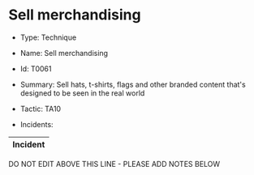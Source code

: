 # Sell merchandising

* Type: Technique

* Name: Sell merchandising

* Id: T0061

* Summary: Sell hats, t-shirts, flags and other branded content that's designed to be seen in the real world

* Tactic: TA10

* Incidents:

| Incident |
| --------- |

DO NOT EDIT ABOVE THIS LINE - PLEASE ADD NOTES BELOW